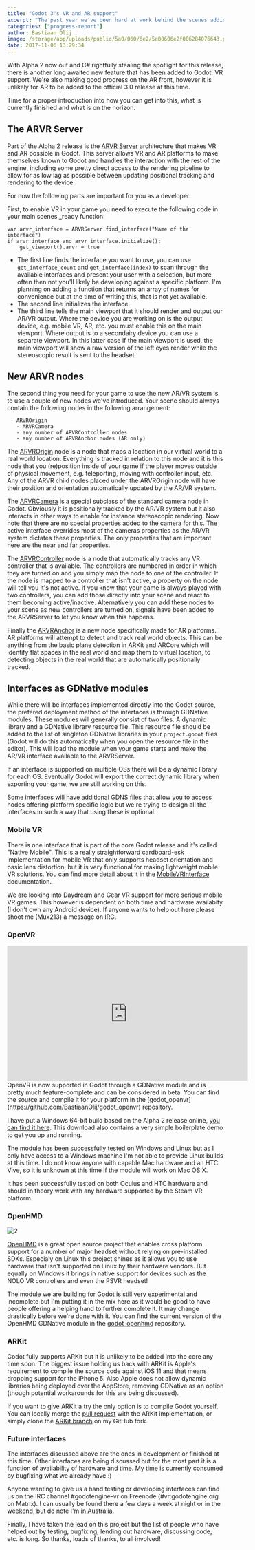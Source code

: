 ```yaml
---
title: "Godot 3's VR and AR support"
excerpt: "The past year we've been hard at work behind the scenes adding support for AR and VR to Godot. Support for basic mobile VR and full support for OpenVR is ready for Alpha 2. OpenHMD support is being worked on and we have a working ARKit implementation."
categories: ["progress-report"]
author: Bastiaan Olij
image: /storage/app/uploads/public/5a0/060/6e2/5a00606e2f006284076643.png
date: 2017-11-06 13:29:34
---
```


With Alpha 2 now out and C# rightfully stealing the spotlight for this release, there is another long awaited new feature that has been added to Godot: VR support. We're also making good progress on the AR front, however it is unlikely for AR to be added to the official 3.0 release at this time.

Time for a proper introduction into how you can get into this, what is currently finished and what is on the horizon.

## The ARVR Server

Part of the Alpha 2 release is the [ARVR Server](http://docs.godotengine.org/en/latest/classes/class_arvrserver.html) architecture that makes VR and AR possible in Godot. This server allows VR and AR platforms to make themselves known to Godot and handles the interaction with the rest of the engine, including some pretty direct access to the rendering pipeline to allow for as low lag as possible between updating positional tracking and rendering to the device.

For now the following parts are important for you as a developer:

First, to enable VR in your game you need to execute the following code in your main scenes _ready function:
```
var arvr_interface = ARVRServer.find_interface("Name of the interface")
if arvr_interface and arvr_interface.initialize():
    get_viewport().arvr = true
```

- The first line finds the interface you want to use, you can use `get_interface_count` and `get_interface(index)` to scan through the available interfaces and present your user with a selection, but more often then not you'll likely be developing against a specific platform. I'm planning on adding a function that returns an array of names for convenience but at the time of writing this, that is not yet available.
- The second line initializes the interface.
- The third line tells the main viewport that it should render and output our AR/VR output. Where the device you are working on is the output device, e.g. mobile VR, AR, etc. you must enable this on the main viewport. Where output is to a secondairy device you can use a separate viewport. In this latter case if the main viewport is used, the main viewport will show a raw version of the left eyes render while the stereoscopic result is sent to the headset.

## New ARVR nodes

The second thing you need for your game to use the new AR/VR system is to use a couple of new nodes we've introduced. Your scene should always contain the following nodes in the following arrangement:
```
 - ARVROrigin
   - ARVRCamera
   - any number of ARVRController nodes
   - any number of ARVRAnchor nodes (AR only)
```

The [ARVROrigin](http://docs.godotengine.org/en/latest/classes/class_arvrorigin.html) node is a node that maps a location in our virtual world to a real world location. Everything is tracked in relation to this node and it is this node that you (re)position inside of your game if the player moves outside of physical movement, e.g. teleporting, moving with controller input, etc.
Any of the ARVR child nodes placed under the ARVROrigin node will have their position and orientation automatically updated by the AR/VR system.

The [ARVRCamera](http://docs.godotengine.org/en/latest/classes/class_arvrcamera.html) is a special subclass of the standard camera node in Godot. Obviously it is positionally tracked by the AR/VR system but it also interacts in other ways to enable for instance stereoscopic rendering. Now note that there are no special properties added to the camera for this. The active interface overrides most of the cameras properties as the AR/VR system dictates these properties. The only properties that are important here are the near and far properties.

The [ARVRController](http://docs.godotengine.org/en/latest/classes/class_arvrcontroller.html) node is a node that automatically tracks any VR controller that is available. The controllers are numbered in order in which they are turned on and you simply map the node to one of the controller. If the node is mapped to a controller that isn't active, a property on the node will tell you it's not active. If you know that your game is always played with two controllers, you can add those directly into your scene and react to them becoming active/inactive. Alternatively you can add these nodes to your scene as new controllers are turned on, signals have been added to the ARVRServer to let you know when this happens.

Finally the [ARVRAnchor](http://docs.godotengine.org/en/latest/classes/class_arvranchor.html) is a new node specifically made for AR platforms. AR platforms will attempt to detect and track real world objects. This can be anything from the basic plane detection in ARKit and ARCore which will identify flat spaces in the real world and map them to virtual location, to detecting objects in the real world that are automatically positionally tracked.

## Interfaces as GDNative modules

While there will be interfaces implemented directly into the Godot source, the prefered deployment method of the interfaces is through GDNative modules. These modules will generally consist of two files. A dynamic library and a GDNative library resource file. This resource file should be added to the list of singleton GDNative libraries in your `project.godot` files (Godot will do this automatically when you open the resource file in the editor). This will load the module when your game starts and make the AR/VR interface available to the ARVRServer.

If an interface is supported on multiple OSs there will be a dynamic library for each OS. Eventually Godot will export the correct dynamic library when exporting your game, we are still working on this.

Some interfaces will have additional GDNS files that allow you to access nodes offering platform specific logic but we're trying to design all the interfaces in such a way that using these is optional.

### Mobile VR

There is one interface that is part of the core Godot release and it's called "Native Mobile". This is a really straightforward cardboard-esk implementation for mobile VR that only supports headset orientation and basic lens distortion, but it is very functional for making lightweight mobile VR solutions. You can find more detail about it in the [MobileVRInterface](http://docs.godotengine.org/en/latest/classes/class_mobilevrinterface.html) documentation.

We are looking into Daydream and Gear VR support for more serious mobile VR games. This however is dependent on both time and hardware availabity (I don't own any Android device). If anyone wants to help out here please shoot me (Mux213) a message on IRC.

### OpenVR

<iframe width="560" height="315" src="https://www.youtube.com/embed/v291rMWCMRw" frameborder="0" allowfullscreen></iframe>
OpenVR is now supported in Godot through a GDNative module and is pretty much feature-complete and can be considered in beta. You can find the source and compile it for your platform in the [godot_openvr](https://github.com/BastiaanOlij/godot_openvr) repository.

I have put a Windows 64-bit build based on the Alpha 2 release online, [you can find it here](https://www.dropbox.com/s/y7mmklm1zu8373h/GDNative%20OpenVR%20Alpha%202.zip?dl=0).
This download also contains a very simple boilerplate demo to get you up and running.

The module has been successfully tested on Windows and Linux but as I only have access to a Windows machine I'm not able to provide Linux builds at this time. I do not know anyone with capable Mac hardware and an HTC Vive, so it is unknown at this time if the module will work on Mac OS X.

It has been successfully tested on both Oculus and HTC hardware and should in theory work with any hardware supported by the Steam VR platform.

### OpenHMD


![2](http://www.openhmd.net/wordpress/wp-content/uploads/2017/09/Godot-OpenHMD-Research.png)


[OpenHMD](http://www.openhmd.net/) is a great open source project that enables cross platform support for a number of major headset without relying on pre-installed SDKs. Especialy on Linux this project shines as it allows you to use hardware that isn't supported on Linux by their hardware vendors. But equally on Windows it brings in native support for devices such as the NOLO VR controllers and even the PSVR headset!

The module we are building for Godot is still very experimental and incomplete but I'm putting it in the mix here as it would be good to have people offering a helping hand to further complete it. It may change drastically before we're done with it. You can find the current version of the OpenHMD GDNative module in the [godot_openhmd](https://github.com/BastiaanOlij/godot_openhmd) repository.

### ARKit

Godot fully supports ARKit but it is unlikely to be added into the core any time soon. The biggest issue holding us back with ARKit is Apple's requirement to compile the source code against iOS 11 and that means dropping support for the iPhone 5. Also Apple does not allow dynamic libraries being deployed over the AppStore, removing GDNative as an option (though potential workarounds for this are being discussed).

If you want to give ARKit a try the only option is to compile Godot yourself. You can locally merge the [pull request](https://github.com/godotengine/godot/pull/9967) with the ARKit implementation, or simply clone the [ARKit branch](https://github.com/BastiaanOlij/godot/tree/arkit) on my GitHub fork.

### Future interfaces

The interfaces discussed above are the ones in development or finished at this time. Other interfaces are being discussed but for the most part it is a function of availability of hardware and time. My time is currently consumed by bugfixing what we already have :)

Anyone wanting to give us a hand testing or developing interfaces can find us on the IRC channel #godotengine-vr on Freenode (#vr:godotengine.org on Matrix). I can usually be found there a few days a week at night or in the weekend, but do note I'm in Australia.

Finally, I have taken the lead on this project but the list of people who have helped out by testing, bugfixing, lending out hardware, discussing code, etc. is long. So thanks, loads of thanks, to all involved!
